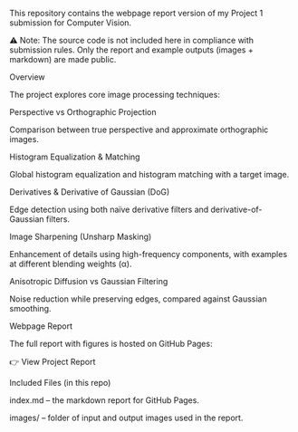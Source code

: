 This repository contains the webpage report version of my Project 1 submission for Computer Vision.

⚠️ Note: The source code is not included here in compliance with submission rules.
Only the report and example outputs (images + markdown) are made public.

Overview

The project explores core image processing techniques:

Perspective vs Orthographic Projection

Comparison between true perspective and approximate orthographic images.

Histogram Equalization & Matching

Global histogram equalization and histogram matching with a target image.

Derivatives & Derivative of Gaussian (DoG)

Edge detection using both naïve derivative filters and derivative-of-Gaussian filters.

Image Sharpening (Unsharp Masking)

Enhancement of details using high-frequency components, with examples at different blending weights (α).

Anisotropic Diffusion vs Gaussian Filtering

Noise reduction while preserving edges, compared against Gaussian smoothing.

Webpage Report

The full report with figures is hosted on GitHub Pages:

👉 View Project Report

Included Files (in this repo)

index.md – the markdown report for GitHub Pages.

images/ – folder of input and output images used in the report.

